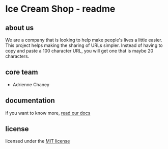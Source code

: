 # Ice Cream Shop - readme

## about us

We are a company that is looking to help make people's lives a little easier. This project helps making the sharing of URLs simpler. Instead of having to copy and paste a 100 character URL, you will get one that is maybe 20 characters.

## core team
+ Adrienne Chaney

## documentation

if you want to know more, [read our docs](https://google.com)

## license
licensed under the [MIT license](https://github.com/adriennenc/adrienne-project0/blob/master/README.md)